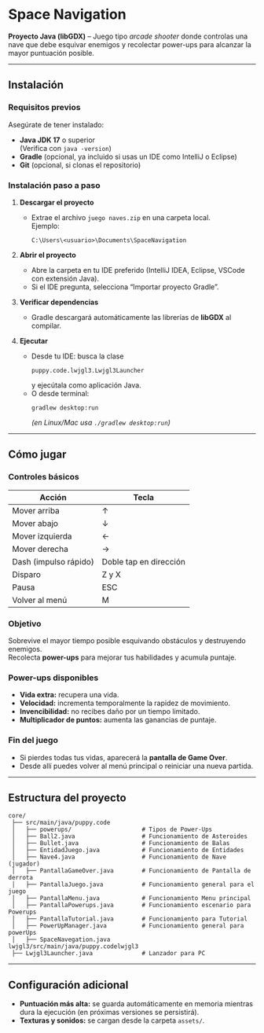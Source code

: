 # Space Navigation
**Proyecto Java (libGDX)** – Juego tipo *arcade shooter* donde controlas una nave que debe esquivar enemigos y recolectar power-ups para alcanzar la mayor puntuación posible.

---

## Instalación

### Requisitos previos
Asegúrate de tener instalado:
- **Java JDK 17** o superior  
  (Verifica con `java -version`)
- **Gradle** (opcional, ya incluido si usas un IDE como IntelliJ o Eclipse)
- **Git** (opcional, si clonas el repositorio)

### Instalación paso a paso
1. **Descargar el proyecto**
   - Extrae el archivo `juego naves.zip` en una carpeta local.  
     Ejemplo:  
     ```
     C:\Users\<usuario>\Documents\SpaceNavigation
     ```

2. **Abrir el proyecto**
   - Abre la carpeta en tu IDE preferido (IntelliJ IDEA, Eclipse, VSCode con extensión Java).
   - Si el IDE pregunta, selecciona “Importar proyecto Gradle”.

3. **Verificar dependencias**
   - Gradle descargará automáticamente las librerías de **libGDX** al compilar.

4. **Ejecutar**
   - Desde tu IDE: busca la clase  
     ```
     puppy.code.lwjgl3.Lwjgl3Launcher
     ```
     y ejecútala como aplicación Java.  
   - O desde terminal:
     ```
     gradlew desktop:run
     ```
     *(en Linux/Mac usa `./gradlew desktop:run`)*

---

## Cómo jugar

### Controles básicos
| Acción | Tecla                  |
|--------|------------------------|
| Mover arriba | ↑                      |
| Mover abajo | ↓                      |
| Mover izquierda | ←                      |
| Mover derecha | →                      |
| Dash (impulso rápido) | Doble tap en dirección |
| Disparo | Z y X                  |
| Pausa | ESC                    |
| Volver al menú | M                      |

### Objetivo
Sobrevive el mayor tiempo posible esquivando obstáculos y destruyendo enemigos.  
Recolecta **power-ups** para mejorar tus habilidades y acumula puntaje.

### Power-ups disponibles
-  **Vida extra:** recupera una vida.  
-  **Velocidad:** incrementa temporalmente la rapidez de movimiento.  
-  **Invencibilidad:** no recibes daño por un tiempo limitado.  
-  **Multiplicador de puntos:** aumenta las ganancias de puntaje.

### Fin del juego
- Si pierdes todas tus vidas, aparecerá la **pantalla de Game Over**.  
- Desde allí puedes volver al menú principal o reiniciar una nueva partida.

---

## Estructura del proyecto

```
core/
 ├── src/main/java/puppy.code
 │   ├── powerups/                    # Tipos de Power-Ups
 │   ├── Ball2.java                   # Funcionamiento de Asteroides
 │   ├── Bullet.java                  # Funcionamiento de Balas
 │   ├── EntidadJuego.java            # Funcionamiento de Entidades
 │   ├── Nave4.java                   # Funcionamiento de Nave (jugador)
 │   ├── PantallaGameOver.java        # Funcionamiento de Pantalla de derrota
 │   ├── PantallaJuego.java           # Funcionamiento general para el juego
 │   ├── PantallaMenu.java            # Funcionamiento Menu principal
 │   ├── PantallaPowerups.java        # Funcionamiento escenario para Powerups
 │   ├── PantallaTutorial.java        # Funcionamiento para Tutorial
 │   ├── PowerUpManager.java          # Funcionamiento general para powerUps
 │   ├── SpaceNavegation.java
lwjgl3/src/main/java/puppy.codelwjgl3
 ├── Lwjgl3Launcher.java              # Lanzador para PC
```

---
## Configuración adicional

- **Puntuación más alta:** se guarda automáticamente en memoria mientras dura la ejecución (en próximas versiones se persistirá).
- **Texturas y sonidos:** se cargan desde la carpeta `assets/`.

